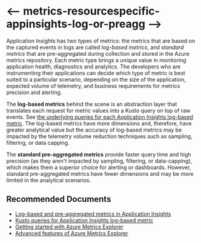 <properties
    pageTitle="Difference between log-based and standard metrics in Application Insights"
    description="Difference between log-based and standard metrics in Application Insights"
    service="microsoft.insights"
    resource="components"
    authors="vgorbenko"
    ms.author="vitalyg"
    displayOrder="2"
    articleId="metrics-resourcespecific-appinsights-log-or-preagg"
    selfHelpType="generic"
    supportTopicIds="32684748"
    productPesIds="16250"
    cloudEnvironments="public,fairfax,mooncake,blackforest, usnat, ussec"
    ownershipId="AzureMonitoring_Essentials"
/>

# <-- metrics-resourcespecific-appinsights-log-or-preagg -->

Application Insights has two types of metrics: the metrics that are based on the captured events in logs are called *log-based metrics*, and *standard metrics* that are pre-aggregated during collection and stored in the Azure metrics repository. Each metric type brings a unique value in monitoring application health, diagnostics and analytics. The developers who are instrumenting their applications can decide which type of metric is best suited to a particular scenario, depending on the size of the application, expected volume of telemetry, and business requirements for metrics precision and alerting.

The **log-based metrics** behind the scene is an abstraction layer that translates each request for metric values into a Kusto query on top of raw events. See [the underlying queries for each Application Insights log-based metric](https://docs.microsoft.com/azure/azure-monitor/platform/app-insights-metrics). The log-based metrics have more dimensions and, therefore, have greater analytical value but the accuracy of log-based metrics may be impacted by the telemetry volume reduction techniques such as sampling, filtering, or data capping.

The **standard pre-aggregated metrics** provide faster query time and high precision (as they aren't impacted by sampling, filtering, or data-capping), which makes them a superior choice for alerting or dashboards. However, standard pre-aggregated metrics have fewer dimensions and may be more limited in the analytical scenarios.

## **Recommended Documents**

* [Log-based and pre-aggregated metrics in Application Insights](https://docs.microsoft.com/azure/azure-monitor/app/pre-aggregated-metrics-log-metrics)
* [Kusto queries for Application Insights log-based metric](https://docs.microsoft.com/azure/azure-monitor/platform/app-insights-metrics)
* [Getting started with Azure Metrics Explorer](https://docs.microsoft.com/azure/azure-monitor/platform/metrics-getting-started)
* [Advanced features of Azure Metrics Explorer](https://docs.microsoft.com/azure/azure-monitor/platform/metrics-charts)

